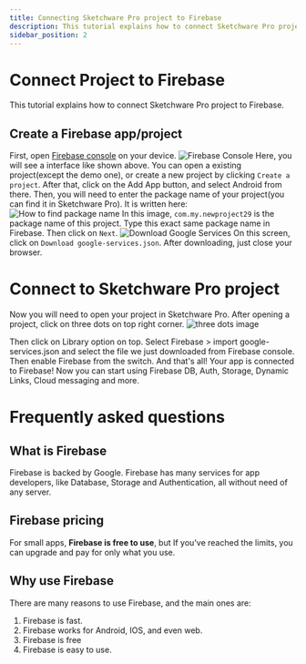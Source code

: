 ```yaml
---
title: Connecting Sketchware Pro project to Firebase
description: This tutorial explains how to connect Sketchware Pro project to Firebase.
sidebar_position: 2
---
```


# Connect Project to Firebase

This tutorial explains how to connect Sketchware Pro project to Firebase.

## Create a Firebase app/project

First, open [Firebase console](https://console.firebase.google.com/) on your device.
![Firebase Console](/img/firebase_console.jpg)
Here, you will see a interface like shown above. You can open a existing project(except the demo one), or create a new project by clicking `Create a project`.
After that, click on the Add App button, and select Android from there. Then, you will need to enter the package name of your project(you can find it in Sketchware Pro).
It is written here:
![How to find package name](/img/package_name.jpg)
In this image, `com.my.newproject29` is the package name of this project. Type this exact same package name in Firebase. Then click on `Next`.
![Download Google Services](/img/google_services_json.jpg)
On this screen, click on `Download google-services.json`.
After downloading, just close your browser.
# Connect to Sketchware Pro project
Now you will need to open your project in Sketchware Pro.
After opening a project, click on three dots on top right corner.
![three dots image](/img/three_dots.jpg)

Then click on Library option on top.
Select Firebase > import google-services.json
and select the file we just downloaded from Firebase console. Then enable Firebase from the switch.
And that's all! Your app is connected to Firebase! Now you can start using Firebase DB, Auth, Storage, Dynamic Links, Cloud messaging and more.

# Frequently asked questions
## What is Firebase
Firebase is backed by Google. Firebase has many services for app developers, like Database, Storage and Authentication, all without need of any server.
## Firebase pricing
For small apps, **Firebase is free to use**, but If you've reached the limits, you can upgrade and pay for only what you use.
## Why use Firebase
There are many reasons to use Firebase, and the main ones are:
1. Firebase is fast.
2. Firebase works for Android, IOS, and even web.
3. Firebase is free
4. Firebase is easy to use.